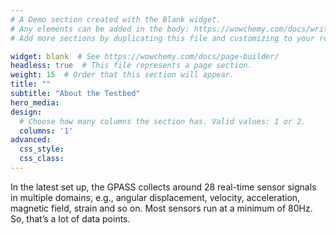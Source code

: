 ```yaml
---
# A Demo section created with the Blank widget.
# Any elements can be added in the body: https://wowchemy.com/docs/writing-markdown-latex/
# Add more sections by duplicating this file and customizing to your requirements.

widget: blank  # See https://wowchemy.com/docs/page-builder/
headless: true  # This file represents a page section.
weight: 15  # Order that this section will appear.
title: ""
subtitle: "About the Testbed"
hero_media: 
design:
  # Choose how many columns the section has. Valid values: 1 or 2.
  columns: '1'
advanced:
  css_style:
  css_class:
---
```


In the latest set up, the GPASS collects around 28 real-time sensor signals in multiple domains, e.g., angular displacement, velocity, acceleration, magnetic field, strain and so on. Most sensors run at a minimum of 80Hz. So, that’s a lot of data points.  
